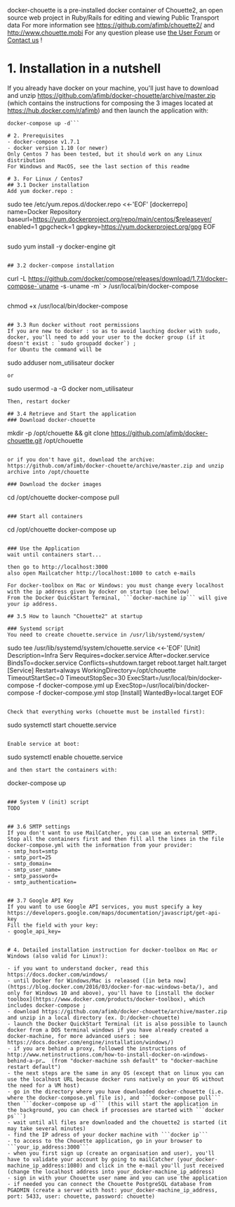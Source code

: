 docker-chouette is a pre-installed docker container 
of Chouette2, an open source web project in Ruby/Rails for editing and viewing Public Transport data
For more information see https://github.com/afimb/chouette2/
and http://www.chouette.mobi
For any question please use [the User Forum](http://forum.chouette.mobi/index.php) or [Contact us](http://www.chouette.mobi/club-utilisateurs/contact-support/) !

# 1. Installation in a nutshell
If you already have docker on your machine,
you'll just have to download and unzip https://github.com/afimb/docker-chouette/archive/master.zip 
(which contains the instructions for composing the 3 images located at https://hub.docker.com/r/afimb)
and then launch the application with:
```docker-compose pull
docker-compose up -d```

# 2. Prerequisites
- docker-compose v1.7.1
- docker version 1.10 (or newer)
Only Centos 7 has been tested, but it should work on any Linux distribution
For Windows and MacOS, see the last section of this readme

# 3. For Linux / Centos7
## 3.1 Docker installation
Add yum docker.repo :

```
sudo tee /etc/yum.repos.d/docker.repo <<-'EOF'
[dockerrepo]
name=Docker Repository
baseurl=https://yum.dockerproject.org/repo/main/centos/$releasever/
enabled=1
gpgcheck=1
gpgkey=https://yum.dockerproject.org/gpg
EOF
```

```
sudo yum install -y docker-engine git
```

## 3.2 docker-compose installation
```
curl -L https://github.com/docker/compose/releases/download/1.7.1/docker-compose-`uname -s`-`uname -m` > /usr/local/bin/docker-compose
```

```
chmod +x /usr/local/bin/docker-compose
```

## 3.3 Run docker without root permissions
If you are new to docker : so as to avoid lauching docker with sudo, docker, you'll need to add your user to the docker group (if it doesn't exist : `sudo groupadd docker`) ;
for Ubuntu the command will be
```
sudo adduser nom_utilisateur docker
```
or
```
sudo usermod -a -G docker nom_utilisateur
```
Then, restart docker

## 3.4 Retrieve and Start the application
### Download docker-chouette
```
mkdir -p /opt/chouette && git clone https://github.com/afimb/docker-chouette.git /opt/chouette
```

or if you don't have git, download the archive: https://github.com/afimb/docker-chouette/archive/master.zip and unzip archive into /opt/chouette

### Download the docker images
```
cd /opt/chouette
docker-compose pull
```

### Start all containers
```
cd /opt/chouette
docker-compose up
```

### Use the Application
wait until containers start...

then go to http://localhost:3000
also open Mailcatcher http://localhost:1080 to catch e-mails

For docker-toolbox on Mac or Windows: you must change every localhost with the ip address given by docker on startup (see below)
From the Docker QuickStart Terminal, ```docker-machine ip``` will give your ip address.

## 3.5 How to launch "Chouette2" at startup

### Systemd script
You need to create chouette.service in /usr/lib/systemd/system/
```
sudo tee /usr/lib/systemd/system/chouette.service <<-'EOF'
[Unit]
Description=Infra Serv
Requires=docker.service
After=docker.service
BindsTo=docker.service
Conflicts=shutdown.target reboot.target halt.target
[Service]
Restart=always
WorkingDirectory=/opt/chouette
TimeoutStartSec=0
TimeoutStopSec=30
ExecStart=/usr/local/bin/docker-compose -f docker-compose.yml up
ExecStop=/usr/local/bin/docker-compose -f docker-compose.yml stop
[Install]
WantedBy=local.target
EOF
```

Check that everything works (chouette must be installed first):
```
sudo systemctl start chouette.service
```

Enable service at boot:
```
sudo systemctl enable chouette.service
```
and then start the containers with:
```
docker-compose up
```

### System V (init) script
TODO


## 3.6 SMTP settings
If you don't want to use MailCatcher, you can use an external SMTP.
Stop all the containers first and then fill all the lines in the file docker-compose.yml with the information from your provider:
- smtp_host=smtp
- smtp_port=25
- smtp_domain=
- smtp_user_name=
- smtp_password=
- smtp_authentication=


## 3.7 Google API Key
If you want to use Google API services, you must specify a key https://developers.google.com/maps/documentation/javascript/get-api-key
Fill the field with your key:
- google_api_key=


# 4. Detailed installation instruction for docker-toolbox on Mac or Windows (also valid for Linux!):

- if you want to understand docker, read this https://docs.docker.com/windows/ 
- until Docker for Windows/Mac is released ([in beta now](https://blog.docker.com/2016/03/docker-for-mac-windows-beta/), and only for Windows 10 and above), you'll have to [install the docker toolbox](https://www.docker.com/products/docker-toolbox), which includes docker-compose ;
- download https://github.com/afimb/docker-chouette/archive/master.zip and unzip in a local directory (ex. D:/docker-chouette)
- launch the Docker QuickStart Terminal (it is also possible to launch docker from a DOS terminal windows if you have already created a docker-machine, for more advanced users : see https://docs.docker.com/engine/installation/windows/)
- if you are behind a proxy, followed the instructions of http://www.netinstructions.com/how-to-install-docker-on-windows-behind-a-pr…  (from "docker-machine ssh default" to "docker-machine restart default")
- the next steps are the same in any OS (except that on linux you can use the localhost URL because docker runs natively on your OS without the need for a VM host)
- go in the directory where you have downloaded docker-chouette (i.e. where the docker-compose.yml file is), and ```docker-compose pull``` then ```docker-compose up -d``` (this will start the application in the background, you can check if processes are started with ```docker ps```)
- wait until all files are downloaded and the chouette2 is started (it may take several minutes)
- find the IP adress of your docker machine with ```docker ip```
- to access to the Chouette application, go in your browser to ```your_ip_address:3000```
- when you first sign up (create an organisation and user), you'll have to validate your account by going to mailCatcher (your_docker-machine_ip_address:1080) and click in the e-mail you'll just received (change the localhost address into your_docker-machine_ip_address)
- sign in with your Chouette user name and you can use the application
- if needed you can connect the Chouette PostgreSQL database from  PGADMIN (create a server with host: your_docker-machine_ip_address, port: 5433, user: chouette, password: chouette)
